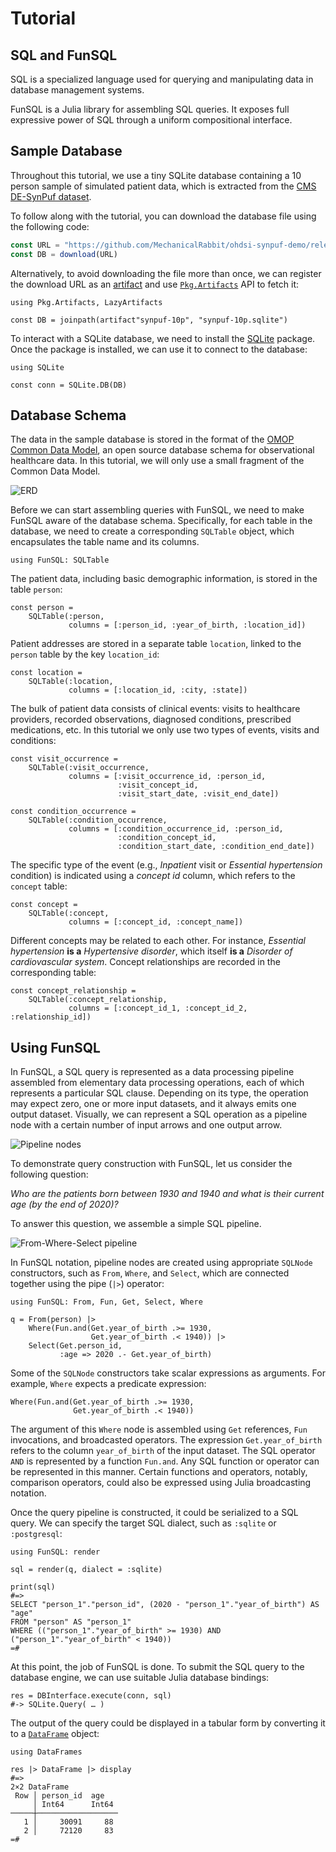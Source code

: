 # Tutorial


## SQL and FunSQL

SQL is a specialized language used for querying and manipulating data in
database management systems.

FunSQL is a Julia library for assembling SQL queries.  It exposes full
expressive power of SQL through a uniform compositional interface.


## Sample Database

Throughout this tutorial, we use a tiny SQLite database containing a 10 person
sample of simulated patient data, which is extracted from the [CMS DE-SynPuf
dataset](https://www.cms.gov/Research-Statistics-Data-and-Systems/Downloadable-Public-Use-Files/SynPUFs/DE_Syn_PUF).

To follow along with the tutorial, you can download the database file using the
following code:

```julia
const URL = "https://github.com/MechanicalRabbit/ohdsi-synpuf-demo/releases/download/20210412/synpuf-10p.sqlite"
const DB = download(URL)
```

Alternatively, to avoid downloading the file more than once, we can register
the download URL as an [artifact](../Artifacts.toml) and use
[`Pkg.Artifacts`](http://pkgdocs.julialang.org/v1/artifacts/) API to fetch it:

    using Pkg.Artifacts, LazyArtifacts

    const DB = joinpath(artifact"synpuf-10p", "synpuf-10p.sqlite")

To interact with a SQLite database, we need to install the
[SQLite](https://github.com/JuliaDatabases/SQLite.jl) package.  Once the
package is installed, we can use it to connect to the database:

    using SQLite

    const conn = SQLite.DB(DB)


## Database Schema

The data in the sample database is stored in the format of the [OMOP Common
Data Model](https://ohdsi.github.io/TheBookOfOhdsi/CommonDataModel.html), an
open source database schema for observational healthcare data.  In this
tutorial, we will only use a small fragment of the Common Data Model.

![ERD](erd.drawio.svg)

Before we can start assembling queries with FunSQL, we need to make FunSQL
aware of the database schema.  Specifically, for each table in the database, we
need to create a corresponding `SQLTable` object, which encapsulates the table
name and its columns.

    using FunSQL: SQLTable

The patient data, including basic demographic information, is stored in
the table `person`:

    const person =
        SQLTable(:person,
                 columns = [:person_id, :year_of_birth, :location_id])

Patient addresses are stored in a separate table `location`, linked to the
`person` table by the key `location_id`:

    const location =
        SQLTable(:location,
                 columns = [:location_id, :city, :state])

The bulk of patient data consists of clinical events: visits to healthcare
providers, recorded observations, diagnosed conditions, prescribed medications,
etc.  In this tutorial we only use two types of events, visits and conditions:

    const visit_occurrence =
        SQLTable(:visit_occurrence,
                 columns = [:visit_occurrence_id, :person_id,
                            :visit_concept_id,
                            :visit_start_date, :visit_end_date])

    const condition_occurrence =
        SQLTable(:condition_occurrence,
                 columns = [:condition_occurrence_id, :person_id,
                            :condition_concept_id,
                            :condition_start_date, :condition_end_date])

The specific type of the event (e.g., *Inpatient* visit or *Essential
hypertension* condition) is indicated using a *concept id* column, which
refers to the `concept` table:

    const concept =
        SQLTable(:concept,
                 columns = [:concept_id, :concept_name])

Different concepts may be related to each other.  For instance, *Essential
hypertension* **is a** *Hypertensive disorder*, which itself **is a** *Disorder
of cardiovascular system*.  Concept relationships are recorded in the
corresponding table:

    const concept_relationship =
        SQLTable(:concept_relationship,
                 columns = [:concept_id_1, :concept_id_2, :relationship_id])


## Using FunSQL

In FunSQL, a SQL query is represented as a data processing pipeline assembled
from elementary data processing operations, each of which represents a
particular SQL clause.  Depending on its type, the operation may expect zero,
one or more input datasets, and it always emits one output dataset.  Visually,
we can represent a SQL operation as a pipeline node with a certain number of
input arrows and one output arrow.

![Pipeline nodes](pipeline-nodes.drawio.svg)

To demonstrate query construction with FunSQL, let us consider the following
question:

*Who are the patients born between 1930 and 1940 and what is their current
age (by the end of 2020)?*

To answer this question, we assemble a simple SQL pipeline.

![From-Where-Select pipeline](from-where-select-pipeline.drawio.svg)

In FunSQL notation, pipeline nodes are created using appropriate `SQLNode`
constructors, such as `From`, `Where`, and `Select`, which are connected
together using the pipe (`|>`) operator:

    using FunSQL: From, Fun, Get, Select, Where

    q = From(person) |>
        Where(Fun.and(Get.year_of_birth .>= 1930,
                      Get.year_of_birth .< 1940)) |>
        Select(Get.person_id,
               :age => 2020 .- Get.year_of_birth)

Some of the `SQLNode` constructors take scalar expressions as arguments.  For
example, `Where` expects a predicate expression:

    Where(Fun.and(Get.year_of_birth .>= 1930,
                  Get.year_of_birth .< 1940))

The argument of this `Where` node is assembled using `Get` references, `Fun`
invocations, and broadcasted operators.  The expression `Get.year_of_birth`
refers to the column `year_of_birth` of the input dataset.  The SQL operator
`AND` is represented by a function `Fun.and`.  Any SQL function or operator can
be represented in this manner.  Certain functions and operators, notably,
comparison operators, could also be expressed using Julia broadcasting
notation.

Once the query pipeline is constructed, it could be serialized to a SQL query.
We can specify the target SQL dialect, such as `:sqlite` or `:postgresql`:

    using FunSQL: render

    sql = render(q, dialect = :sqlite)

    print(sql)
    #=>
    SELECT "person_1"."person_id", (2020 - "person_1"."year_of_birth") AS "age"
    FROM "person" AS "person_1"
    WHERE (("person_1"."year_of_birth" >= 1930) AND ("person_1"."year_of_birth" < 1940))
    =#

At this point, the job of FunSQL is done.  To submit the SQL query to the
database engine, we can use suitable Julia database bindings:

    res = DBInterface.execute(conn, sql)
    #-> SQLite.Query( … )

The output of the query could be displayed in a tabular form by converting it
to a [`DataFrame`](https://github.com/JuliaData/DataFrames.jl) object:

    using DataFrames

    res |> DataFrame |> display
    #=>
    2×2 DataFrame
     Row │ person_id  age
         │ Int64      Int64
    ─────┼──────────────────
       1 │     30091     88
       2 │     72120     83
    =#



